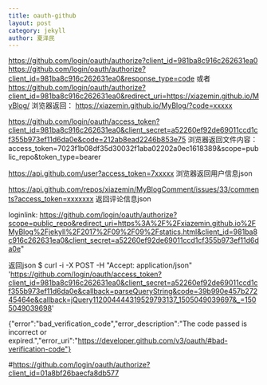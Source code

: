 ```yaml
---
title: oauth-github
layout: post
category: jekyll
author: 夏泽民
---
```

<!-- more -->

<script src="{{site.baseurl}}/js/oauth.min.js">
OAuth.initialize('981ba8c916c262631ea0');
console.log(OAuth);
OAuth.popup('https://github.com/login/oauth/authorize')
.done(function(result) {
   console.log(result);
    result.post('/message', {
        data: {
            user_id: 93,
            content: 'Hello Mr. 93 !'
        }
    })
    .done(function (response) {
        //this will display the id of the message in the console
        console.log(response.id);
    })
    .fail(function (err) {
        //handle error with err
    });
})
.fail(function (err) {
    //handle error with err
});
</script>

https://github.com/login/oauth/authorize?client_id=981ba8c916c262631ea0
https://github.com/login/oauth/authorize?client_id=981ba8c916c262631ea0&response_type=code
或者
https://github.com/login/oauth/authorize?client_id=981ba8c916c262631ea0&redirect_uri=https://xiazemin.github.io/MyBlog/
浏览器返回：
https://xiazemin.github.io/MyBlog/?code=xxxxx

https://github.com/login/oauth/access_token?client_id=981ba8c916c262631ea0&client_secret=a52260ef92de69011ccd1cf355b973ef11d6da0e&code=212ab8ead2246b853e75
浏览器返回文件内容：
access_token=7023f1b08df35d30032f1aba02202a0ec1618389&scope=public_repo&token_type=bearer


https://api.github.com/user?access_token=7xxxxx
浏览器返回用户信息json

https://api.github.com/repos/xiazemin/MyBlogComment/issues/33/comments?access_token=xxxxxxx
返回评论信息json

loginlink:
https://github.com/login/oauth/authorize?scope=public_repo&redirect_uri=https%3A%2F%2Fxiazemin.github.io%2FMyBlog%2Fjekyll%2F2017%2F09%2F09%2Fstatics.html&client_id=981ba8c916c262631ea0&client_secret=a52260ef92de69011ccd1cf355b973ef11d6da0e"

返回json
$     curl  -i -X POST -H "Accept: application/json" 'https://github.com/login/oauth/access_token?client_id=981ba8c916c262631ea0&client_secret=a52260ef92de69011ccd1cf355b973ef11d6da0e&callback=parseQueryString&code=39b990e457b27245464e&callback=jQuery112004444319529793137_1505049039697&_=1505049039698'

{"error":"bad_verification_code","error_description":"The code passed is incorrect or expired.","error_uri":"https://developer.github.com/v3/oauth/#bad-verification-code"}





#https://github.com/login/oauth/authorize?client_id=01a8bf26baecfa8db577
